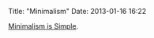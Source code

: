 Title: "Minimalism"
Date: 2013-01-16 16:22

[Minimalism is Simple](http://www.incidentalcomics.com/2013/01/minimalism-is-simple.html).
